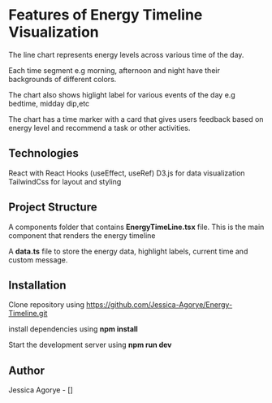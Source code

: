 # Features of Energy Timeline Visualization

The line chart represents energy levels across various time of the day.

Each time segment e.g morning, afternoon and night have their backgrounds of different colors.

The chart also shows higlight label for various events of the day e.g bedtime, midday dip,etc

The chart has a time marker with a card that gives users feedback based on energy level and recommend a task or other activities.

## Technologies

React with React Hooks (useEffect, useRef)
D3.js for data visualization
TailwindCss for layout and styling

## Project Structure

A components folder that contains **EnergyTimeLine.tsx** file. This is the main component that renders the energy timeline

A **data.ts** file to store the energy data, highlight labels, current time and custom message.

## Installation

Clone repository using https://github.com/Jessica-Agorye/Energy-Timeline.git

install dependencies using **npm install**

Start the development server using **npm run dev**

## Author

Jessica Agorye - []
